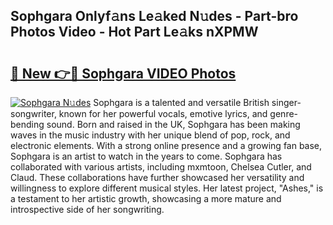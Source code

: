 ## Sophgara Onlyf𝚊ns Le𝚊ked N𝚞des - Part-bro Photos Video - Hot Part Le𝚊ks nXPMW

# <h2><a href="http://ac26911.deff.icu/?id=Sophgara">🔗 New 👉🔴 Sophgara VIDEO Photos</a></h2>

[![Sophgara N𝚞des](https://i.imgur.com/rIISA9y.gif)](http://ac26911.deff.icu/?id=Sophgara)
Sophgara is a talented and versatile British singer-songwriter, known for her powerful vocals, emotive lyrics, and genre-bending sound. Born and raised in the UK, Sophgara has been making waves in the music industry with her unique blend of pop, rock, and electronic elements. With a strong online presence and a growing fan base, Sophgara is an artist to watch in the years to come. Sophgara has collaborated with various artists, including mxmtoon, Chelsea Cutler, and Claud. These collaborations have further showcased her versatility and willingness to explore different musical styles. Her latest project, "Ashes," is a testament to her artistic growth, showcasing a more mature and introspective side of her songwriting.
